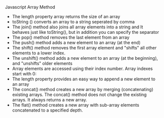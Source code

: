 Javascript Array Method
- The length property array returns the size of an array
- toString () converts an array to a string seperated by comma
- The join() method also joins all array elements into a string and It behaves just like toString(), but in addition you can specify the separator
- The pop() method removes the last element from an array
- The push() method adds a new element to an array (at the end)
- The shift() method removes the first array element and "shifts" all other elements to a lower index.
- The unshift() method adds a new element to an array (at the beginning), and "unshifts" older elements
- Array elements are accessed using their index number. Array indexes start with 0:
- The length property provides an easy way to append a new element to an array
- The concat() method creates a new array by merging (concatenating) existing arrays. The concat() method does not change the existing arrays. It always returns a new array.
- The flat() method creates a new array with sub-array elements concatenated to a specified depth.